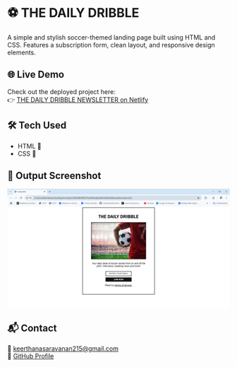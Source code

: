 # ⚽ THE DAILY DRIBBLE

A simple and stylish soccer-themed landing page built using HTML and CSS.
Features a subscription form, clean layout, and responsive design elements.

## 🌐 Live Demo
Check out the deployed project here:  
👉 [THE DAILY DRIBBLE NEWSLETTER on Netlify](https://stunning-fudge-334685.netlify.app/)

## 🛠️ Tech Used
- HTML 🧱  
- CSS 🎨

## 📸 Output Screenshot  

![Screenshot](https://raw.githubusercontent.com/S-KeerthanaDharshini/HTML-CSS-projects-hub/main/The%20Daily%20Dribble%20Newsletter/output.png)


## 📬 Contact  
📧 keerthanasaravanan215@gmail.com  
🔗 [GitHub Profile](https://github.com/S-KeerthanaDharshini)
